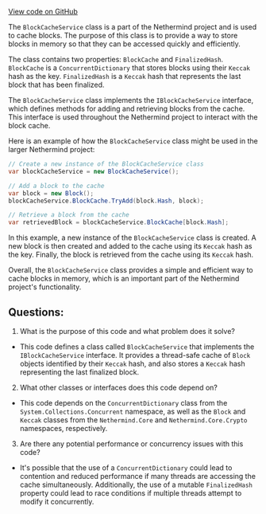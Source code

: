 [View code on GitHub](https://github.com/nethermindeth/nethermind/Nethermind.Merge.Plugin/Handlers/BlockCacheService.cs)

The `BlockCacheService` class is a part of the Nethermind project and is used to cache blocks. The purpose of this class is to provide a way to store blocks in memory so that they can be accessed quickly and efficiently. 

The class contains two properties: `BlockCache` and `FinalizedHash`. `BlockCache` is a `ConcurrentDictionary` that stores blocks using their `Keccak` hash as the key. `FinalizedHash` is a `Keccak` hash that represents the last block that has been finalized. 

The `BlockCacheService` class implements the `IBlockCacheService` interface, which defines methods for adding and retrieving blocks from the cache. This interface is used throughout the Nethermind project to interact with the block cache. 

Here is an example of how the `BlockCacheService` class might be used in the larger Nethermind project:

```csharp
// Create a new instance of the BlockCacheService class
var blockCacheService = new BlockCacheService();

// Add a block to the cache
var block = new Block();
blockCacheService.BlockCache.TryAdd(block.Hash, block);

// Retrieve a block from the cache
var retrievedBlock = blockCacheService.BlockCache[block.Hash];
```

In this example, a new instance of the `BlockCacheService` class is created. A new block is then created and added to the cache using its `Keccak` hash as the key. Finally, the block is retrieved from the cache using its `Keccak` hash. 

Overall, the `BlockCacheService` class provides a simple and efficient way to cache blocks in memory, which is an important part of the Nethermind project's functionality.
## Questions: 
 1. What is the purpose of this code and what problem does it solve?
- This code defines a class called `BlockCacheService` that implements the `IBlockCacheService` interface. It provides a thread-safe cache of `Block` objects identified by their `Keccak` hash, and also stores a `Keccak` hash representing the last finalized block.

2. What other classes or interfaces does this code depend on?
- This code depends on the `ConcurrentDictionary` class from the `System.Collections.Concurrent` namespace, as well as the `Block` and `Keccak` classes from the `Nethermind.Core` and `Nethermind.Core.Crypto` namespaces, respectively.

3. Are there any potential performance or concurrency issues with this code?
- It's possible that the use of a `ConcurrentDictionary` could lead to contention and reduced performance if many threads are accessing the cache simultaneously. Additionally, the use of a mutable `FinalizedHash` property could lead to race conditions if multiple threads attempt to modify it concurrently.
